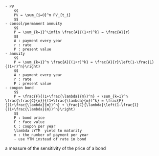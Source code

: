     - PV
        $$
        PV = \sum_{i=0}^n PV_{t_i}
        $$
    - consol/permanent annuity
        $$
        P = \sum_{k=1}^\infin \frac{A}{(1+r)^k} = \frac{A}{r}
        $$
        A : payment every year
        r : rate
        P : present value
    - annuity
        $$
        P = \sum_{k=1}^n \frac{A}{(1+r)^k} = \frac{A}{r}\left(1-\frac{1}{(1+r)^n}\right) 
        $$
        A : payment every year
        r : rate
        P : present value
    - coupon bond
        $$
        P = \frac{F}{(1+\frac{\lambda}{m})^n} + \sum_{k=1}^n \frac{\frac{C}{m}}{(1+\frac{\lambda}{m})^k} = \frac{F}{(1+\frac{\lambda}{m})^n} + \frac{C}{\lambda}\left(1-\frac{1}{(1+\frac{\lambda}{m})^n}\right)
        $$
        P : bond price
        F : face value
        C : coupon per year
        \lambda :YTM  yield to maturity
        m : the number of payment per year
        - use YTM instead of rate in bond
a measure of the sensitivity of the price of a bond
